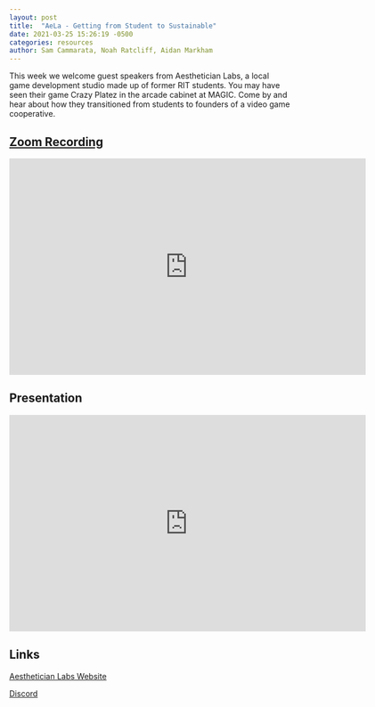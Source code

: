 ```yaml
---
layout: post
title:  "AeLa - Getting from Student to Sustainable"
date: 2021-03-25 15:26:19 -0500
categories: resources
author: Sam Cammarata, Noah Ratcliff, Aidan Markham
---
```


This week we welcome guest speakers from Aesthetician Labs, a local game development studio made up of former RIT students. You may have seen their game Crazy Platez in the arcade cabinet at MAGIC. Come by and hear about how they transitioned from students to founders of a video game cooperative. 

<!--width="640" height="389"-->

## [Zoom Recording](https://drive.google.com/file/d/1vCtWGCszpOcPZmiYmyrNwYEmK9ZjzKAw/view?usp=sharing)

<iframe width="640" height="389" src="https://www.youtube.com/embed/YZZ_4nIO5-c" title="YouTube video player" frameborder="0" allow="accelerometer; autoplay; clipboard-write; encrypted-media; gyroscope; picture-in-picture" allowfullscreen></iframe>

## Presentation

<iframe src="https://docs.google.com/presentation/d/e/2PACX-1vSBZzjWzIEuL7al3eA5PiLPONrvcH02yn5mqram_UXlcgdx9SA3vNGC-f6XmVWLbw/embed?start=false&loop=false&delayms=60000" frameborder="0" width="640" height="389" allowfullscreen="true" mozallowfullscreen="true" webkitallowfullscreen="true"></iframe>

## Links

[Aesthetician Labs Website](https://aesthetic.games)

[Discord](https://discord.gg/H776MrYb)

